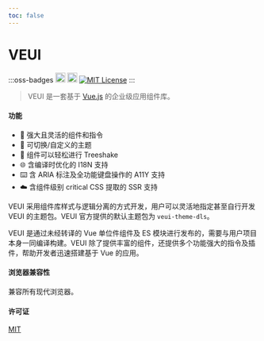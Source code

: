 ```yaml
---
toc: false
---
```

# VEUI

:::oss-badges
[<img alt="VEUI build status" src="https://img.shields.io/github/workflow/status/ecomfe/veui/test/d20" height="20">](https://github.com/ecomfe/veui/actions/workflows/test.yml) [<img alt="VEUI on npm" src="https://img.shields.io/npm/v/veui" height="20">](https://www.npmjs.com/package/veui) [<img alt="MIT License" src="https://img.shields.io/github/license/ecomfe/veui">](https://github.com/ecomfe/veui/blob/d20/LICENSE)
:::

> VEUI 是一套基于 [Vue.js](https://vuejs.org) 的企业级应用组件库。

#### 功能

* 🤘 强大且灵活的组件和指令
* 💅 可切换/自定义的主题
* 🌲 组件可以轻松进行 Treeshake
* 🌐 含编译时优化的 I18N 支持
* ⌨️ 含 ARIA 标注及全功能键盘操作的 A11Y 支持
* ☁️ 含组件级别 critical CSS 提取的 SSR 支持

VEUI 采用组件库样式与逻辑分离的方式开发，用户可以灵活地指定甚至自行开发 VEUI 的主题包。VEUI 官方提供的默认主题包为 `veui-theme-dls`。

VEUI 是通过未经转译的 Vue 单位件组件及 ES 模块进行发布的，需要与用户项目本身一同编译构建。VEUI 除了提供丰富的组件，还提供多个功能强大的指令及插件，帮助开发者迅速搭建基于 Vue 的应用。

#### 浏览器兼容性

兼容所有现代浏览器。

#### 许可证

[MIT](https://github.com/ecomfe/veui/blob/dev/LICENSE)
